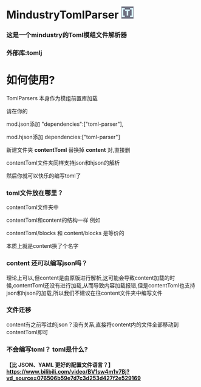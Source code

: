 # MindustryTomlParser ![](assets/icon.png)

### 这是一个mindustry的Toml模组文件解析器

### 外部库:tomlj
# 如何使用?

TomlParsers 本身作为模组前置库加载

请在你的

mod.json添加 "dependencies":["toml-parser"],

mod.hjson添加 dependencies:["toml-parser"]

新建文件夹 **contentToml** 替换掉 **content** 对,直接删

contentToml文件夹同样支持json和hjson的解析

然后你就可以快乐的编写toml了

### toml文件放在哪里？

contentToml文件夹中

contentToml和content的结构一样 例如

contentToml/blocks 和 content/blocks 是等价的

本质上就是content换了个名字

### content 还可以编写json吗？

理论上可以,但content是由原版进行解析,这可能会导致content加载的时候,contentToml还没有进行加载,从而导致内容加载报错,但是contentToml也支持json和hjson的加载,所以我们不建议在往content文件夹中编写文件

### 文件迁移

content有之前写过的json？没有关系,直接将content内的文件全部移动到contentToml即可

### 不会编写toml？ toml是什么?

#### 【比 JSON、YAML 更好的配置文件语言？】https://www.bilibili.com/video/BV1sw4m1v7Bj?vd_source=076506b59e7d7c3d253d427f2e529169
